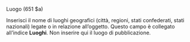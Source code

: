 Luogo (651 $a)

 Inserisci il nome di luoghi geografici (città, regioni, stati confederati, stati nazionali) legate o in relazione all’oggetto. Questo campo è collegato all’indice  **Luoghi**. Non inserire qui il luogo di pubblicazione. 
